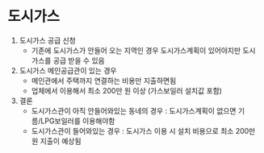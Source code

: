 # 도시가스
 1. 도시가스 공급 신청
    * 기존에 도시가스가 안들어 오는 지역인 경우 도시가스계획이 있어야지만 도시가스를 공급 받을 수 있음
 2. 도시가스 메인공급관이 있는 경우
    * 메인관에서 주택까지 연결하는 비용만 지출하면됨 
    * 업체에서 이용해서 최소 200만 원 이상 (가스보일러 설치값 포함)
 3. 결론
    * 도시가스관이 아직 안들어와있는 동네의 경우 : 도시가스계획이 없으면 기름/LPG보일러를 이용해야함
    * 도시가스관이 들어와있는 경우 : 도시가스 이용 시 설치 비용으로 최소 200만 원 지출이 예상됨